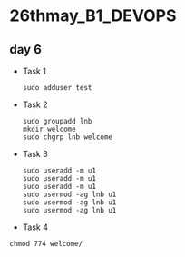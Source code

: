 # 26thmay_B1_DEVOPS

## day 6
- Task 1
  ```
  sudo adduser test
  ```
- Task 2
  ```
  sudo groupadd lnb
  mkdir welcome
  sudo chgrp lnb welcome
  ```
- Task 3
  ```
  sudo useradd -m u1
  sudo useradd -m u1
  sudo useradd -m u1
  sudo usermod -ag lnb u1
  sudo usermod -ag lnb u1
  sudo usermod -ag lnb u1
  ```
- Task 4
```
chmod 774 welcome/
```
